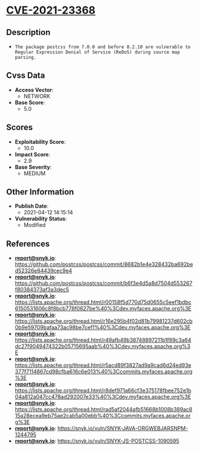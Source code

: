 
# [CVE-2021-23368](https://cve.mitre.org/cgi-bin/cvename.cgi?name=CVE-2021-23368)

## Description

- `The package postcss from 7.0.0 and before 8.2.10 are vulnerable to Regular Expression Denial of Service (ReDoS) during source map parsing.`

## Cvss Data

- **Access Vector**:
  - NETWORK
- **Base Score**:
  - 5.0

## Scores

- **Exploitability Score**:
  - 10.0
- **Impact Score**:
  - 2.9
- **Base Severity**:
  - MEDIUM

## Other Information

- **Publish Date**:
  - 2021-04-12 14:15:14
- **Vulnerability Status**:
  - Modified

## References

- **report@snyk.io**: https://github.com/postcss/postcss/commit/8682b1e4e328432ba692bed52326e84439cec9e4
- **report@snyk.io**: https://github.com/postcss/postcss/commit/b6f3e4d5a8d7504d553267f80384373af3a3dec5
- **report@snyk.io**: https://lists.apache.org/thread.html/r00158f5d770d75d0655c5eef1bdbc6150531606c8f8bcb778f0627be%40%3Cdev.myfaces.apache.org%3E
- **report@snyk.io**: https://lists.apache.org/thread.html/r16e295b4f02d81b79981237d602cb0b9e59709bafaa73ac98be7cef1%40%3Cdev.myfaces.apache.org%3E
- **report@snyk.io**: https://lists.apache.org/thread.html/r49afb49b38748897211b1f89c3a64dc27f9049474322b05715695aab%40%3Cdev.myfaces.apache.org%3E
- **report@snyk.io**: https://lists.apache.org/thread.html/r5acd89f3827ad9a9cad6d24ed93e377f7114867cd98cfba616c6e013%40%3Ccommits.myfaces.apache.org%3E
- **report@snyk.io**: https://lists.apache.org/thread.html/r8def971a66cf3e375178fbee752e1b04a812a047cc478ad292007e33%40%3Cdev.myfaces.apache.org%3E
- **report@snyk.io**: https://lists.apache.org/thread.html/rad5af2044afb51668b1008b389ac815a28ecea9eb75ae2cab5a00ebb%40%3Ccommits.myfaces.apache.org%3E
- **report@snyk.io**: https://snyk.io/vuln/SNYK-JAVA-ORGWEBJARSNPM-1244795
- **report@snyk.io**: https://snyk.io/vuln/SNYK-JS-POSTCSS-1090595
